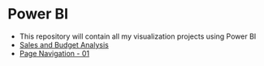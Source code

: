 # Power BI

- This repository will contain all my visualization projects using Power BI
- [Sales and Budget Analysis](https://github.com/preetparmar/Data-Visualization/tree/main/Power%20BI%20Projects/Sales%20and%20Budget%20Analysis)
- [Page Navigation - 01](https://github.com/preetparmar/Data-Visualization/tree/main/Power%20BI%20Projects/Page%20Navigation%20-%2001)
